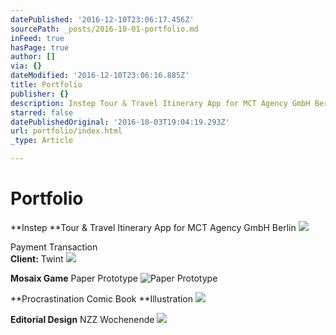 ```yaml
---
datePublished: '2016-12-10T23:06:17.456Z'
sourcePath: _posts/2016-10-01-portfolio.md
inFeed: true
hasPage: true
author: []
via: {}
dateModified: '2016-12-10T23:06:16.885Z'
title: Portfolio
publisher: {}
description: Instep Tour & Travel Itinerary App for MCT Agency GmbH Berlin
starred: false
datePublishedOriginal: '2016-10-03T19:04:19.293Z'
url: portfolio/index.html
_type: Article

---
```

# Portfolio

**Instep **Tour & Travel Itinerary App for MCT Agency GmbH Berlin
![](https://the-grid-user-content.s3-us-west-2.amazonaws.com/d63bfeba-eabf-45ae-934a-e3ea348bfc5e.gif)

Payment Transaction  
**Client:** Twint
![](https://the-grid-user-content.s3-us-west-2.amazonaws.com/1e6d69ec-0734-48b8-b1f2-864c13deef24.gif)

**Mosaix Game** Paper Prototype
![Paper Prototype](https://the-grid-user-content.s3-us-west-2.amazonaws.com/265ec4a2-c0d8-4dd3-adbd-2c85c162a5a1.gif)

**Procrastination Comic Book **Illustration
![](https://the-grid-user-content.s3-us-west-2.amazonaws.com/ee610437-244b-48e8-adf5-20637243b3ee.gif)

**Editorial Design** NZZ Wochenende
![](https://the-grid-user-content.s3-us-west-2.amazonaws.com/e63b7ba5-71ce-477b-9a91-f99ac5ba474d.gif)